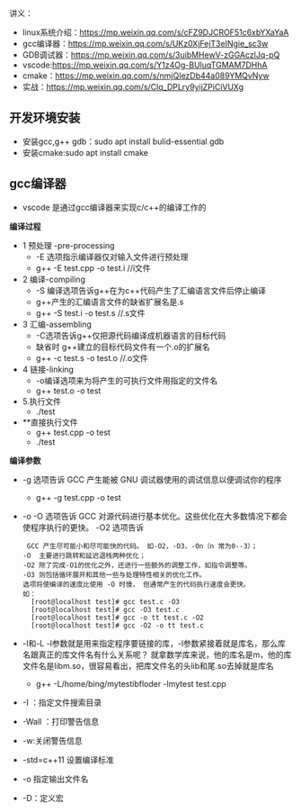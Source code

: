 讲义：
  * linux系统介绍：https://mp.weixin.qq.com/s/cFZ9DJCROF51c6xbYXaYaA 
  * gcc编译器：https://mp.weixin.qq.com/s/UKz0XjFejT3eINgie_sc3w
  * GDB调试器：https://mp.weixin.qq.com/s/3uibMHewV-zGGAczlJq-pQ
  * vscode:https://mp.weixin.qq.com/s/Y1z4Og-BUluqTGMAM7DHhA
  * cmake：https://mp.weixin.qq.com/s/nmjQIezDb44a089YMQvNyw
  * 实战：https://mp.weixin.qq.com/s/Clq_DPLry9yijZPiCiVUXg

## 开发环境安装
  * 安装gcc,g++ gdb：sudo apt install bulid-essential gdb
  * 安装cmake:sudo apt install cmake
## gcc编译器
  * vscode 是通过gcc编译器来实现c/c++的编译工作的
  
  **编译过程**
  
  * 1 预处理 -pre-processing
    * -E 选项指示编译器仅对输入文件进行预处理  
    * g++ -E test.cpp -o test.i   //i文件
  * 2 编译-compiling
    * -S 编译选项告诉g++在为c++代码产生了汇编语言文件后停止编译
    * g++产生的汇编语言文件的缺省扩展名是.s
    * g++ -S test.i -o test.s   //.s文件   
  * 3 汇编-assembling
    * -C选项告诉g++仅把源代码编译成机器语言的目标代码
    * 缺省时 g++建立的目标代码文件有一个.o的扩展名  
    * g++ -c test.s -o test.o    //.o文件   
  * 4 链接-linking
    * -o编译选项来为将产生的可执行文件用指定的文件名 
    * g++ test.o -o test   
  * 5.执行文件
    * ./test
  * **直接执行文件
    * g++ test.cpp -o test
    * ./test       

  **编译参数**
   
  * -g 选项告诉 GCC 产生能被 GNU 调试器使用的调试信息以便调试你的程序 
    * g++ -g test.cpp -o test
  * -o -O 选项告诉 GCC 对源代码进行基本优化。这些优化在大多数情况下都会使程序执行的更快。 -O2 选项告诉
  
         GCC 产生尽可能小和尽可能快的代码。 如-O2，-O3，-On（n 常为0--3）；
        -O  主要进行跳转和延迟退栈两种优化；
        -O2 除了完成-O1的优化之外，还进行一些额外的调整工作，如指令调整等。
        -O3 则包括循环展开和其他一些与处理特性相关的优化工作。
        选项将使编译的速度比使用 -O 时慢， 但通常产生的代码执行速度会更快。
        如：
          [root@localhost test]# gcc test.c -O3
          [root@localhost test]# gcc -O3 test.c
          [root@localhost test]# gcc -o tt test.c -O2
          [root@localhost test]# gcc -O2 -o tt test.c
  * -l和-L  -l参数就是用来指定程序要链接的库，-l参数紧接着就是库名，那么库名跟真正的库文件名有什么关系呢？ 就拿数学库来说，他的库名是m，他的库文件名是libm.so，很容易看出，把库文件名的头lib和尾.so去掉就是库名
    * g++ -L/home/bing/mytestibfloder -lmytest test.cpp 
  * -I ：指定文件搜索目录
  * -Wall ：打印警告信息
  * -w:关闭警告信息
  * -std=c++11 设置编译标准
  * -o 指定输出文件名
  * -D：定义宏 
